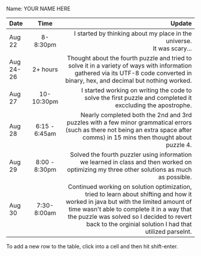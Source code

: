 Name: YOUR NAME HERE

| Date      |     Time      |                                                                                                                                                                                                                                                                                    Update |
|:----------|:-------------:|------------------------------------------------------------------------------------------------------------------------------------------------------------------------------------------------------------------------------------------------------------------------------------------:|
| Aug 22    |   8-8:30pm    |                                                                                                                                                                                                                 I started by thinking about my place in the universe.<br/>It was scary... |
| Aug 24-26 |   2+ hours    |                                                                                                         Thought about the fourth puzzle and tried to solve it in a variety of ways with information gathered via its UTF-8 code converted in binary, hex, and decimal but nothing worked. |
| Aug 27    |  10-10:30pm   |                                                                                                                                                                               I started working on writing the code to solve the first puzzle and completed it exccluding the apostrophe. |
| Aug 28    | 6:15 - 6:45am |                                                                                                            Nearly completed both the 2nd and 3rd puzzles with a few minor grammatical errors (such as there not being an extra space after comms) in 15 mins then thought about puzzle 4. |
| Aug 29    | 8:00 - 8:30pm |                                                                                                                                               Solved the fourth puzzler using information we learned in class and then worked on optimizing my three other solutions as much as possible. |
| Aug 30    |  7:30-8:00am  | Continued working on solution optimization, tried to learn about shifting and how it worked in java but with the limited amount of time wasn't able to complete it in a way that the puzzle was solved so I decided to revert back to the orginial solution I had that utilized parseInt. |



To add a new row to the table, click into a cell and then hit shift-enter.